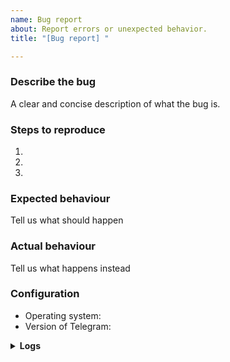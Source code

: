```yaml
---
name: Bug report
about: Report errors or unexpected behavior.
title: "[Bug report] "

---
```


### Describe the bug
A clear and concise description of what the bug is.

### Steps to reproduce
1. 
2. 
3. 

### Expected behaviour
Tell us what should happen

### Actual behaviour
Tell us what happens instead

### Configuration
* Operating system: 
* Version of Telegram: 

<details><summary><b>Logs</b></summary>
Insert ArLog.txt here. (if necessary)<br>
It's in the same directory as the version.dll file.
</details>
